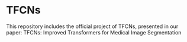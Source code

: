 # TFCNs
This repository includes the official project of TFCNs, presented in our paper:  TFCNs: Improved Transformers for Medical Image Segmentation
